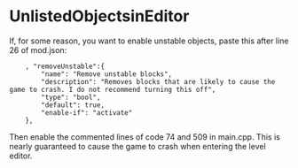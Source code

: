 # UnlistedObjectsinEditor
If, for some reason, you want to enable unstable objects, paste this after line 26 of mod.json:

		, "removeUnstable":{
			"name": "Remove unstable blocks",
			"description": "Removes blocks that are likely to cause the game to crash. I do not recommend turning this off",
			"type": "bool",
			"default": true,
			"enable-if": "activate"
		},

Then enable the commented lines of code 74 and 509 in main.cpp. This is nearly guaranteed to cause the game to crash when entering the level editor.